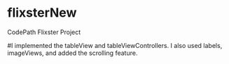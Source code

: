 # flixsterNew
CodePath Flixster Project 

#I implemented the tableView and tableViewControllers. I also used labels, imageViews, and added the scrolling feature.
